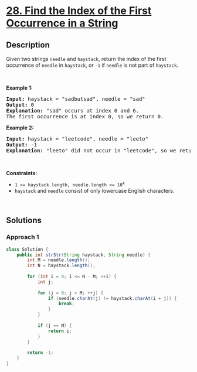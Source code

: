 # [28. Find the Index of the First Occurrence in a String](https://leetcode.com/problems/find-the-index-of-the-first-occurrence-in-a-string)

## Description

<p>Given two strings <code>needle</code> and <code>haystack</code>, return the index of the first occurrence of <code>needle</code> in <code>haystack</code>, or <code>-1</code> if <code>needle</code> is not part of <code>haystack</code>.</p>
<p>&nbsp;</p>

<p><strong class="example">Example 1:</strong></p>
<pre>
<strong>Input:</strong> haystack = &quot;sadbutsad&quot;, needle = &quot;sad&quot;
<strong>Output:</strong> 0
<strong>Explanation:</strong> &quot;sad&quot; occurs at index 0 and 6.
The first occurrence is at index 0, so we return 0.
</pre>

<p><strong class="example">Example 2:</strong></p>
<pre>
<strong>Input:</strong> haystack = &quot;leetcode&quot;, needle = &quot;leeto&quot;
<strong>Output:</strong> -1
<strong>Explanation:</strong> &quot;leeto&quot; did not occur in &quot;leetcode&quot;, so we return -1.
</pre>
<p>&nbsp;</p>

<p><strong>Constraints:</strong></p>
<ul>
    <li><code>1 &lt;= haystack.length, needle.length &lt;= 10<sup>4</sup></code></li>
    <li><code>haystack</code> and <code>needle</code> consist of only lowercase English characters.</li>
</ul>
<p>&nbsp;</p>

## Solutions

### **Approach 1**

```java
class Solution {
    public int strStr(String haystack, String needle) {
        int M = needle.length();
        int N = haystack.length();
        
        for (int i = 0; i <= N - M; ++i) {
            int j;
            
            for (j = 0; j < M; ++j) {
                if (needle.charAt(j) != haystack.charAt(i + j)) {
                    break;
                }
            }
            
            if (j == M) {
                return i;
            }
        }
        
        return -1;
    }
}
```